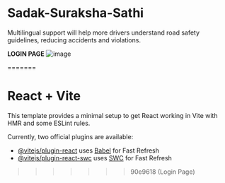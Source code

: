 
# Sadak-Suraksha-Sathi
 Multilingual support will help more drivers understand road safety guidelines, reducing accidents and violations.
 
 **LOGIN PAGE**
![image](https://github.com/user-attachments/assets/e94d983a-7020-407d-b676-de92076f055f)



=======
# React + Vite

This template provides a minimal setup to get React working in Vite with HMR and some ESLint rules.

Currently, two official plugins are available:

- [@vitejs/plugin-react](https://github.com/vitejs/vite-plugin-react/blob/main/packages/plugin-react/README.md) uses [Babel](https://babeljs.io/) for Fast Refresh
- [@vitejs/plugin-react-swc](https://github.com/vitejs/vite-plugin-react-swc) uses [SWC](https://swc.rs/) for Fast Refresh
>>>>>>> 90e9618 (Login Page)
